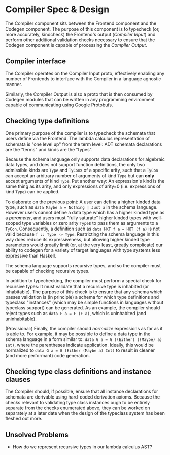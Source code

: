 # Compiler Spec & Design

The Compiler component sits between the Frontend component and the Codegen
component. The purpose of this component is to typecheck (or, more accurately,
kindcheck) the Frontend's output (_Compiler Input_) and perform other additional
validation checks necessary to ensure that the Codegen component is capable of
processing the _Compiler Output_.

## Compiler interface

The Compiler operates on the Compiler Input proto, effectively enabling any
number of Frontends to interface with the Compiler in a language agnostic
manner.

Similarly, the Compiler Output is also a proto that is then consumed by Codegen
modules that can be written in any programming environment capable of
communicating using Google Protobufs.

## Checking type definitions

One primary purpose of the compiler is to typecheck the schemata that users
define via the Frontend. The lambda calculus representation of schemata is "one
level up" from the term level: ADT schemata declarations are the "terms" and
kinds are the "types".

Because the schema language only supports data declarations for algebraic data
types, and does not support function definitions, the only two admissible kinds
are `Type` and `TyCon`s of a specific arity, such that a `TyCon` can accept an
arbitrary number of arguments of kind `Type` but can **only** accept arguments
of kind `Type`. Put another way: An expression's kind is the same thing as its
arity, and only expressions of arity=0 (i.e. expressions of kind `Type`) can be
applied.

To elaborate on the previous point: A user can define a higher kinded data type,
such as `data Maybe a = Nothing | Just a` in the schema language. However users
cannot define a data type which has a higher kinded type as a _parameter_, and
users must "fully saturate" higher kinded types with well-scoped type variables
or zero arity `Type`s to pass them as arguments to a `TyCon`. Consequently, a
definition such as `data HKT f a = HKT (f a)` is not valid because `f :: Type ->
Type`. Restricting the schema language in this way does reduce its
expressiveness, but allowing higher kinded type parameters would greatly limit
(or, at the very least, greatly complicate) our ability to codegen for a variety
of target languages with type systems less expressive than Haskell.

The schema language supports recursive types, and so the compiler must be
capable of checking recursive types.

In addition to typechecking, the compiler must perform a special check for
recursive types: It must validate that a recursive type is inhabited (or
inhabitable). The purpose of this check is to ensure that any schema which
passes validation is (in principle) a schema for which type definitions and
typeclass "instances" (which may be simple functions in languages without
typeclass support) can be generated. As an example, the compiler should reject
types such as `data F a = F (F a)`, which is uninhabited (and uninhabitable).

(Provisional:) Finally, the compiler should _normalize_ expressions as far as it
is able to. For example, it may be possible to define a data type in the schema
language in a form similar to: `data G a = G ((Either) ((Maybe) a) Int)`, where
the parentheses indicate application. Ideally, this would be normalized to `data
G a = G (Either (Maybe a) Int)` to result in cleaner (and more performant) code
generation.

## Checking type class definitions and instance clauses

The Compiler should, if possible, ensure that all instance declarations for
schemata are derivable using hard-coded derivation axioms. Because the checks
relevant to validating type class instances ough to be entirely separate from
the checks enumerated above, they can be worked on separately at a later date
when the design of the typeclass system has been fleshed out more.

## Unsolved Problems

- How do we represent recursive types in our lambda calculus AST?
